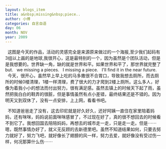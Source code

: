 ```yaml
---
layout: blogs_item
title: a&nbsp;missing&nbsp;piece..
author: 小傅
categories: 自言自语
day: 06
month: NOV
year: 2009
---
```





&nbsp;
这图是今天的作品，活动的灵感完全是来源原来做过的一个海报,至少我们起码有3组以上画的是地球,我很开心，这是最特别的一个，因为虽然是个团队活动，但是是我想要的。世界缺一角，缺的就是世界和平。如果世界和平了，那世界就完整了
but.
&nbsp; we missing a pieces.
&nbsp; I missing a piece.
&nbsp; I'll find it in the near future.
&nbsp;
&nbsp;
今天，很开心，虽然早上早上吃的马多撒很不合胃口，导致我想去厕所，而去厕所的时候0楼清理，1楼一样清理，费了很大的力才爬到2楼上厕所。这么多人，好像为着我小小的想法而付出努力，很有满足感。虽然去镇上的时候天下起了雨，虽然把我白白的鞋弄的很脏，但是事情虽然有点小差错，最终结果还是不错的。因为明天又到双休了，没有一点安排，上上网，看看书吧。

&nbsp;
不知道爸爸走了没有，这去印尼就是好久好久，还好阿姨一直住在家里陪着妈妈，还有咪咪，妈妈说前面咪咪感冒了，不过现在好了，真的很不想回去的时候看不到它了。我想回国去陪陪妈妈，再想去的城市走一走，只是走一走。但是⋯⋯&nbsp;
嗯，既然事情办好了，就义无反顾的去新德里吧。虽然不知道结果如何，只要去努力就好了，努力飞吧，就好像长了翅膀的风一样，努力去爱，就好像没有受过伤一样，何况那算什么伤⋯⋯



